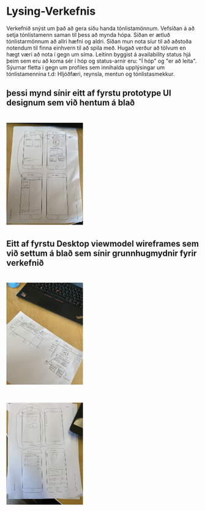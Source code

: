 # Lysing-Verkefnis

Verkefnið snýst um það að gera síðu handa tónlistamönnum. Vefsíðan á að setja tónlistamenn saman til þess að mynda hópa. Síðan er ætluð tónlistarmönnum að allri hæfni og aldri. Síðan mun nota síur til að aðstoða notendum til finna einhvern til að spila með. Hugað verður að tölvum en hægt væri að nota í gegn um síma. Leitinn byggist á availability status hjá þeim sem eru að koma sér í hóp og status-arnir eru: "Í hóp" og "er að leita". Sýurnar fletta í gegn um profiles sem innihalda upplýsingar um tónlistamennina t.d: Hljóðfæri, reynsla, mentun og tónlistasmekkur.
## þessi mynd sínir eitt af fyrstu prototype UI designum sem við hentum á blað 
# <img src="https://github.com/Vef2-musc/Lysing-Verkefnis/blob/main/myndir/mynd%201.jpg" alt="wireframe phone fannsi 1" width="200"/>
## Eitt af fyrstu Desktop viewmodel wireframes sem við settum á blað sem sínir grunnhugmydnir fyrir verkefnið
# <img src="https://github.com/Vef2-musc/Lysing-Verkefnis/blob/main/myndir/mynd%202.jpg" alt="wireframe  desktop fannsi 1" width="200"/>
# <img src="https://github.com/Vef2-musc/Lysing-Verkefnis/blob/main/myndir/IMG_4967.jpg" alt="wireframe  Phone Ágúst" width="200"/>
